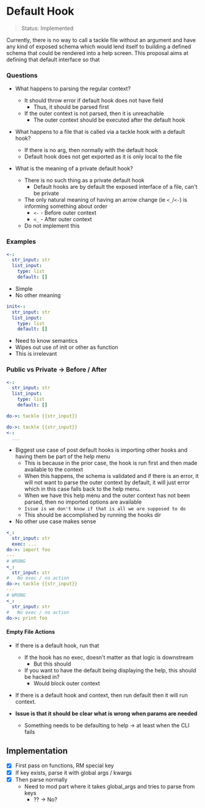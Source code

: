 # Default Hook

> Status: Implemented

Currently, there is no way to call a tackle file without an argument and have any kind of exposed schema which would lend itself to building a defined schema that could be rendered into a help screen. This proposal aims at defining that default interface so that

### Questions

- What happens to parsing the regular context?
  - It should throw error if default hook does not have field
    - Thus, it should be parsed first
  - If the outer context is not parsed, then it is unreachable
    - The outer context should be executed after the default hook

- What happens to a file that is called via a tackle hook with a default hook?
  - If there is no arg, then normally with the default hook
  - Default hook does not get exported as it is only local to the file

- What is the meaning of a private default hook?
  - There is no such thing as a private default hook
    - Default hooks are by default the exposed interface of a file, can't be private
  - The only natural meaning of having an arrow change (ie `<_`/`<-`) is informing something about order
    - `<-` - Before outer context
    - `<_` - After outer context
  - Do not implement this

### Examples

```yaml
<-:
  str_input: str
  list_input:
    type: list
    default: []
```

+ Simple
+ No other meaning

```yaml
init<-:
  str_input: str
  list_input:
    type: list
    default: []
```

- Need to know semantics
- Wipes out use of init or other as function
- This is irrelevant

### Public vs Private -> Before / After

```yaml
<-:
  str_input: str
  list_input:
    type: list
    default: []

do->: tackle {{str_input}}
```

```yaml
do->: tackle {{str_input}}
<-:
  ...
```

- Biggest use case of post default hooks is importing other hooks and having them be part of the help menu
  - This is because in the prior case, the hook is run first and then made available to the context
  - When this happens, the schema is validated and if there is an error, it will not want to parse the outer context by default, it will just error which in this case falls back to the help menu.  
  - When we have this help menu and the outer context has not been parsed, then no imported options are available
  - `Issue is we don't know if that is all we are supposed to do`
  - This should be accomplished by running the hooks dir
- No other use case makes sense

```yaml
<_:
  str_input: str
  exec: ...
do->: import foo
---
# WRONG
<_:
  str_input: str
#   No exec / no action
do->: tackle {{str_input}}
---
# WRONG  
<_:
  str_input: str
#   No exec / no action
do->: print foo
```

#### Empty File Actions

- If there is a default hook, run that
  - If the hook has no exec, doesn't matter as that logic is downstream
    - But this should
  - If you want to have the default being displaying the help, this should be hacked in?
    - Would block outer context
- If there is a default hook and context, then run default then it will run context.

- **Issue is that it should be clear what is wrong when params are needed**
  - Something needs to be defaulting to help -> at least when the CLI fails

## Implementation

- [x] First pass on functions, RM special key
- [x] If key exists, parse it with global args / kwargs
- [x] Then parse normally
  - Need to mod part where it takes global_args and tries to parse from keys
    - ?? -> No?
